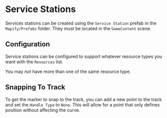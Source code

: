 # Service Stations

Services stations can be created using the `Service Station` prefab in the `Mapify/Prefabs` folder.
They must be located in the `GameContent` scene.

## Configuration

Service stations can be configured to support whatever resource types you want with the `Resources` list.

You may *not* have more than one of the same resource type.

## Snapping To Track

To get the marker to snap to the track, you can add a new point to the track and set the `Handle Type` to `None`.
This will allow for a point that only defines position without affecting the curve.
